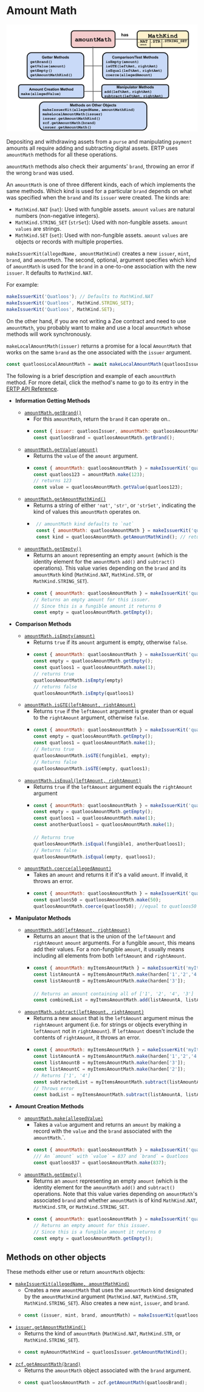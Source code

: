 # Amount Math

![AmountMath methods](./assets/amount-math.svg) 

Depositing and withdrawing assets from a
`purse` and manipulating `payment` amounts 
all require adding and subtracting digital assets. ERTP
uses `amountMath` methods for all these operations. 

`amountMath` methods also check their arguments' `brand`, 
throwing an error if the wrong `brand` was used.

An `amountMath` is one of three different kinds, each of which
implements the same methods. Which kind is used for a particular `brand` depends
on what was specified when the `brand` and its `issuer` were 
created. The kinds are: 
- `MathKind.NAT` (`nat`): Used with fungible assets. `amount` `values` are natural numbers (non-negative integers).
- `MathKind.STRING_SET` (`strSet`): Used with non-fungible assets. `amount` `values` are strings.
- `MathKind.SET` (`set`): Used with non-fungible assets. `amount` `values` are objects or records with multiple properties.

`makeIssuerKit(allegedName, amountMathKind)` creates a new `issuer`,
`mint`, `brand`, and `amountMath`. 
The second, optional, argument specifies which kind
of `amountMath` is used for the `brand` in a one-to-one
association with the new `issuer`. It defaults to `MathKind.NAT`. 

For example: 
```js
makeIssuerKit('Quatloos'); // Defaults to MathKind.NAT
makeIssuerKit('Quatloos', MathKind.STRING_SET);
makeIssuerKit('Quatloos', MathKind.SET);
```
On the other hand, if you are not writing a Zoe contract and need to
use `amountMath`, you probably want to
make and use a local `amountMath` whose methods will work synchronously. 

`makeLocalAmountMath(issuer)` returns a promise for a local `AmountMath` 
that works on the same `brand` as the one associated with the `issuer` argument.
```js
const quatloosLocalAmountMath = await makeLocalAmountMath(quatloosIssuer);
````
The following is a brief description and example of each `amountMath` method. For
more detail, click the method's name to go to its entry in the [ERTP
API Reference](../api/#ertp-api).

- **Information Getting Methods**
  - [`amountMath.getBrand()`](../api/amount-math.html#amountmath-getbrand)
    - For this `amountMath`, return the `brand` it can operate on..
    - ```js
      const { issuer: quatloosIssuer, amountMath: quatloosAmountMath } = makeIssuerKit('Quatloos');
      const quatloosBrand = quatloosAmountMath.getBrand();
      ```
  - [`amountMath.getValue(amount)`](../api/amount-math.html#amountmath-getvalue-amount)
    - Returns the `value` of the `amount` argument. 
    - ```js 
      const { amountMath: quatloosAmountMath } = makeIssuerKit('quatloos'); 
      const quatloos123 = amountMath.make(123); 
      // returns 123 
      const value = quatloosAmountMath.getValue(quatloos123); 
      ```
  - [`amountMath.getAmountMathKind()`](../api/amount-math.html#amountmath-getamountmathkind)
    - Returns a string of either `'nat'`, `'str'`, or `'strSet'`,
       indicating the kind of values this
       `amountMath` operates on.
    - ```js
       // amountMath kind defaults to `nat`
       const { amountMath: quatloosAmountMath } = makeIssuerKit('quatloos');
       const kind = quatloosAmountMath.getAmountMathKind(); // returns 'nat'
       ```
  - [`amountMath.getEmpty()`](../api/amount-math.html#amountmath-getempty)
    - Returns an `amount` representing an empty `amount` (which is the identity
       element for the `amountMath` `add()` and `subtract()`
       operations). This value varies depending on the
       `brand` and its `amountMath` kind (`MathKind.NAT`, `MathKind.STR`, or
       `MathKind.STRING_SET`).
    - ```js
      const { amountMath: quatloosAmountMath } = makeIssuerKit('quatloos');
      // Returns an empty amount for this issuer.
      // Since this is a fungible amount it returns 0
      const empty = quatloosAmountMath.getEmpty();
      ```
- **Comparison Methods**
  - [`amountMath.isEmpty(amount)`](../api/amount-math.html#amountmath-isempty-amount)
    - Returns `true` if its `amount` argument is empty, otherwise `false`.
    - ```js
      const { amountMath: quatloosAmountMath } = makeIssuerKit('quatloos');
      const empty = quatloosAmountMath.getEmpty();
      const quatloos1 = quatloosAmountMath.make(1);
      // returns true
      quatloosAmountMath.isEmpty(empty)
      // returns false
      quatloosAmountMath.isEmpty(quatloos1)
      ```
  - [`amountMath.isGTE(leftAmount, rightAmount)`](../api/amount-math.html#amountmath-isgte-leftamount-rightamount)
    - Returns `true` if the `leftAmount` argument is greater than or equal
       to the `rightAmount` argument, otherwise `false`.
    - ```js
      const { amountMath: quatloosAmountMath } = makeIssuerKit('quatloos');
      const empty = quatloosAmountMath.getEmpty();
      const quatloos1 = quatloosAmountMath.make(1);
      // Returns true
      quatloosAmountMath.isGTE(fungible1, empty);
      // Returns false
      quatloosAmountMath.isGTE(empty, quatloos1);
      ```
  - [`amountMath.isEqual(leftAmount, rightAmount)`](../api/amount-math.html#amountmath-isequal-leftamount-rightamount)
    - Returns `true` if the `leftAmount` argument equals the
	`rightAmount` argument
    - ```js
      const { amountMath: quatloosAmountMath } = makeIssuerKit('quatloos');
      const empty = quatloosAmountMath.getEmpty();
      const quatloos1 = quatloosAmountMath.make(1);
      const anotherQuatloos1 = quatloosAmountMath.make(1);

      // Returns true
      quatloosAmountMath.isEqual(fungible1, anotherQuatloos1);
      // Returns false
      quatloosAmountMath.isEqual(empty, quatloos1);
      ```
  - [`amountMath.coerce(allegedAmount)`](../api/amount-math.html#amountmath-coerce-allegedamount)
    - Takes an `amount` and returns it if it's a valid `amount`.
      If invalid, it throws an error.
    - ```js
      const { amountMath: quatloosAmountMath } = makeIssuerKit('quatloos');  
      const quatloos50 = quatloosAmountMath.make(50);
      quatloosAmountMath.coerce(quatloos50); //equal to quatloos50
      ```
- **Manipulator Methods**

  - [`amountMath.add(leftAmount, rightAmount)`](../api/amount-math.html#amountmath-add-leftamount-rightamount)
    - Returns an `amount` that is the union of the `leftAmount` and `rightAmount`
       `amount` arguments. For a fungible `amount`, this means add their
       values.  For a non-fungible `amount`, it usually means
       including all elements from both `leftAmount` and `rightAmount`.
    - ```js
      const { amountMath: myItemsAmountMath } = makeIssuerKit('myItems', 'strSet');
      const listAmountA = myItemsAmountMath.make(harden['1','2','4']);
      const listAmountB = myItemsAmountMath.make(harden['3']);

      // Returns an amount containing all of ['1', '2', '4', '3']
      const combinedList = myItemsAmountMath.add(listAmountA, listAmountB);
      ```
  - [`amountMath.subtract(leftAmount, rightAmount)`](../api/amount-math.html#amountmath-subtract-leftamount-rightamount)
    - Returns a new `amount` that is the `leftAmount` argument minus
      the `rightAmount` argument  (i.e. for strings or objects
      everything in `leftAmount` not in `rightAmount`). If `leftAmount`
      doesn't include the contents of `rightAmount`, it throws an error. 
    - ```js
      const { amountMath: myItemsAmountMath } = makeIssuerKit('myItems', 'strSet');
      const listAmountA = myItemsAmountMath.make(harden['1','2','4']);
      const listAmountB = myItemsAmountMath.make(harden['3']);
      const listAmountC = myItemsAmountMath.make(harden['2']);
      // Returns ['1', '4']
      const subtractedList = myItemsAmountMath.subtract(listAmountA, listAmountC)
      // Throws error
      const badList = myItemsAmountMath.subtract(listAmountA, listAmountB)
      ```
- **Amount Creation Methods**
  - [`amountMath.make(allegedValue)`](../api/amount-math.html#amountmath-make-allegedvalue)	
    - Takes a `value` argument and returns an `amount` by making a record
      with the `value` and the `brand` associated with the `amountMath`.`.
    - ```js
      const { amountMath: quatloosAmountMath } = makeIssuerKit('quatloos');
      /// An `amount` with `value` = 837 and `brand` = Quatloos
      const quatloos837 = quatloosAmountMath.make(837);
      ```
  - [`amountMath.getEmpty()`](../api/amount-math.html#amountmath-getempty)
    - Returns an `amount` representing an empty `amount` (which is the identity
       element for the `amountMath` `add()` and `subtract()`
       operations. Note that this value varies depending on `amountMath`'s associated
       `brand` and whether `amountMath` is of kind `MathKind.NAT`, `MathKind.STR`, or `MathKind.STRING_SET`.
    - ```js
      const { amountMath: quatloosAmountMath } = makeIssuerKit('quatloos');
      // Returns an empty amount for this issuer.
      // Since this is a fungible amount it returns 0
      const empty = quatloosAmountMath.getEmpty();
      ```  
 
## Methods on other objects

These methods either use or return `amountMath` objects:

- [`makeIssuerKit(allegedName, amountMathKind)`](../api/issuer.html#makeissuerkit-allegedname-mathhelpername)
  - Creates a new `amountMath` that uses the `amountMath` kind
    designated by the `amountMathKind` argument (`MathKind.NAT`, `MathKind.STR`,
    `MathKind.STRING_SET`). Also creates a new `mint`, `issuer`, and `brand`.
  - ```js
    const (issuer, mint, brand, amountMath) = makeIssuerKit(quatloos)`
- [`issuer.getAmountMathKind()`](../api/issuer.html#issuer-getmathhelpersname)
  - Returns the kind of `amountMath` (`MathKind.NAT`, `MathKind.STR`, or `MathKind.STRING_SET`).
  - ```js
    const myAmountMathKind = quatloosIssuer.getAmountMathKind();
    ```
- [`zcf.getAmountMath(brand)`](../../zoe/api/zoe-contract-facet.html#zcf-getamountmath-brand)
  - Returns the `amountMath` object associated with the `brand` argument.
  - ```js
    const quatloosAmountMath = zcf.getAmountMath(quatloosBrand);
    ```
